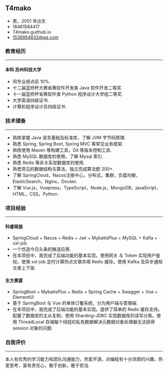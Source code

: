 ## T4mako
- 男，2001 年出生
- 18461584417
- T4mako.guithub.io
- 1536954632@qq.com

### 教育经历
<hr>

#### 本科 苏州科技大学
- 同专业绩点前 10%.
- 十二届蓝桥杯大赛省赛软件开发类 Java 软件开发二等奖.
- 十一届蓝桥杯省赛软件类 Python 程序设计大学组二等奖.
- 大学英语四级证书.
- 计算机程序设计员四级证书.

### 技术储备
<hr>

- 熟练掌握 Java 语言基础及标准库，了解 JVM 字节码原理.
- 熟悉 Spring, Spring Boot, Spring MVC 等常见业务框架.
- 熟练使用 Maven 等构建工具，Git 等版本控制工具.
- 熟悉 MySQL 数据库的使用，了解 Mysql 索引.
- 熟悉 Redis 等非关系型数据库的使用.
- 熟悉常见的数据结构与算法，独立完成算法题 200+.
- 了解 SpringCloud，Nacos注册中心，分布式，集群，负载均衡，ElasticSearch，Nginx，Docker.
- 了解 Vue.js，Vuepress，TypeScript，Node.js，MongoDB，javaScript，HTML，CSS，Python.

### 项目经验
<hr>

#### 科睿简报
- SpringCloud + Nacos + Redis + Jwt + MybatisPlus + MySQL + Kafla + xxl-job
- 一个仿造今日头条的推送应用.
- 在本项目中，我完成了后端功能的基本实现。使用网关 与 Token 实现用户鉴权。使用 xxl-job 定时计算热点文章并用 Redis 缓存。使用 Kafka 及异步通知文章上下架.

#### 东方景宴
- SpringBoot + MybatisPlus + Redis + Spring Cache + Swagger + Vue + ElementUI
- 基于 SpringBoot 与 Vue 的单体订餐系统，分为用户端与管理端.
- 在本项目中，我完成了后端功能的基本实现。提供了简单的 Redis 缓存支持。配置了数据库的主从复制，使用 Sharding-JDBC 实现数据库的读写分离。使用 ThreadLocal 存储每个线程的私有数据解决元数据对象处理器无法获得 session 对象的问题.


### 自我评价
<hr />
本人有优秀的学习能力和团队沟通能力，热爱开源，对编程有十分浓厚的兴趣，热爱思考，富有责任心，敢于创新，敢于担当.

<style scoped>
* {
  
}
</style>